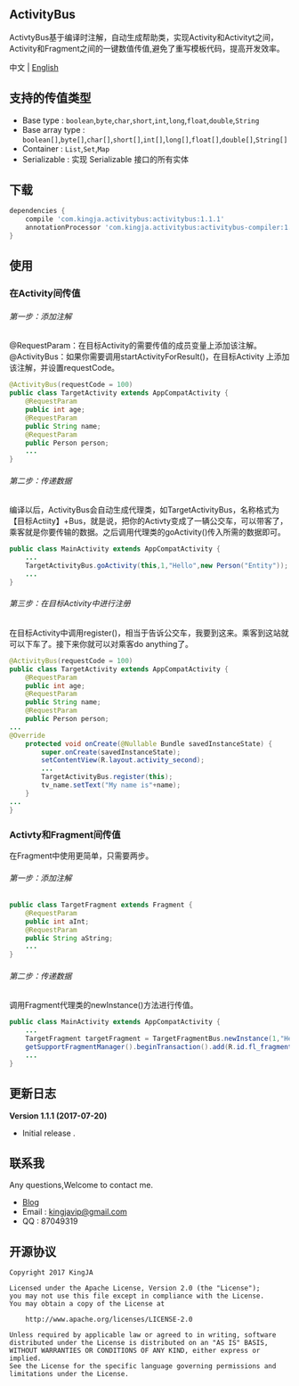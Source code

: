 ActivityBus
---
ActivtyBus基于编译时注解，自动生成帮助类，实现Activity和Activityt之间，Activity和Fragment之间的一键数值传值,避免了重写模板代码，提高开发效率。

中文 | [English](https://github.com/KingJA/ActivityBus/blob/master/README.md)

## 支持的传值类型
* Base type : `boolean`,`byte`,`char`,`short`,`int`,`long`,`float`,`double`,`String`
* Base array type : `boolean[]`,`byte[]`,`char[]`,`short[]`,`int[]`,`long[]`,`float[]`,`double[]`,`String[]`
* Container : `List`,`Set`,`Map`
* Serializable : 实现 Serializable 接口的所有实体

## 下载
```groovy
dependencies {
    compile 'com.kingja.activitybus:activitybus:1.1.1'
    annotationProcessor 'com.kingja.activitybus:activitybus-compiler:1.1.1'
}
```

使用
---
### 在Activity间传值
###### 第一步：添加注解

@RequestParam：在目标Activity的需要传值的成员变量上添加该注解。
@ActivityBus：如果你需要调用startActivityForResult()，在目标Activity 上添加该注解，并设置requestCode。

```java
@ActivityBus(requestCode = 100)
public class TargetActivity extends AppCompatActivity {
    @RequestParam
    public int age;
    @RequestParam
    public String name;
    @RequestParam
    public Person person;
    ...
}
```

###### 第二步：传递数据
编译以后，ActivityBus会自动生成代理类，如TargetActivityBus，名称格式为【目标Actiity】+Bus，就是说，把你的Activty变成了一辆公交车，可以带客了，乘客就是你要传输的数据。之后调用代理类的goActivity()传入所需的数据即可。

```java
public class MainActivity extends AppCompatActivity {
    ...
    TargetActivityBus.goActivity(this,1,"Hello",new Person("Entity"));
    ...
}
```

###### 第三步：在目标Activity中进行注册
在目标Activity中调用register()，相当于告诉公交车，我要到这来。乘客到这站就可以下车了。接下来你就可以对乘客do anything了。
```java
@ActivityBus(requestCode = 100)
public class TargetActivity extends AppCompatActivity {
    @RequestParam
    public int age;
    @RequestParam
    public String name;
    @RequestParam
    public Person person;
...
@Override
    protected void onCreate(@Nullable Bundle savedInstanceState) {
        super.onCreate(savedInstanceState);
        setContentView(R.layout.activity_second);
        ...
        TargetActivityBus.register(this);
        tv_name.setText("My name is"+name);
    }
...
}

```

### Activty和Fragment间传值
在Fragment中使用更简单，只需要两步。
###### 第一步：添加注解

```java
public class TargetFragment extends Fragment {
    @RequestParam
    public int aInt;
    @RequestParam
    public String aString;
    ...
}
```

###### 第二步：传递数据
调用Fragment代理类的newInstance()方法进行传值。
```java
public class MainActivity extends AppCompatActivity {
    ...
    TargetFragment targetFragment = TargetFragmentBus.newInstance(1,"Hello");
    getSupportFragmentManager().beginTransaction().add(R.id.fl_fragment, targetFragment).commit();
    ...
}
```


更新日志
---

**Version 1.1.1 (2017-07-20)**
- Initial release .

联系我
---
Any questions,Welcome to contact me.
* [Blog](http://www.jianshu.com/u/8a1a8ed656e8)
* Email : kingjavip@gmail.com
* QQ : 87049319

开源协议
---

    Copyright 2017 KingJA

    Licensed under the Apache License, Version 2.0 (the "License");
    you may not use this file except in compliance with the License.
    You may obtain a copy of the License at

        http://www.apache.org/licenses/LICENSE-2.0

    Unless required by applicable law or agreed to in writing, software
    distributed under the License is distributed on an "AS IS" BASIS,
    WITHOUT WARRANTIES OR CONDITIONS OF ANY KIND, either express or implied.
    See the License for the specific language governing permissions and
    limitations under the License.
